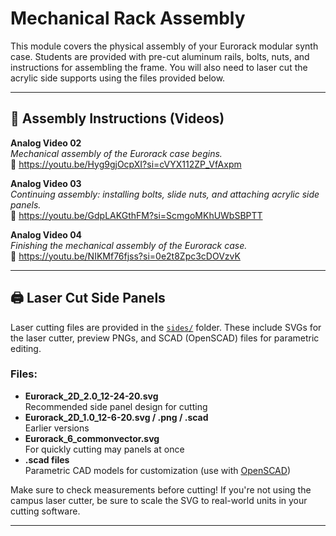 # Mechanical Rack Assembly

This module covers the physical assembly of your Eurorack modular synth case. Students are provided with pre-cut aluminum rails, bolts, nuts, and instructions for assembling the frame. You will also need to laser cut the acrylic side supports using the files provided below.

---

## 🔧 Assembly Instructions (Videos)

**Analog Video 02**  
*Mechanical assembly of the Eurorack case begins.*  
🔗 https://youtu.be/Hyg9gjOcpXI?si=cVYX112ZP_VfAxpm

**Analog Video 03**  
*Continuing assembly: installing bolts, slide nuts, and attaching acrylic side panels.*  
🔗 https://youtu.be/GdpLAKGthFM?si=ScmgoMKhUWbSBPTT

**Analog Video 04**  
*Finishing the mechanical assembly of the Eurorack case.*  
🔗 https://youtu.be/NIKMf76fjss?si=0e2t8Zpc3cDOVzvK

---

## 🖨️ Laser Cut Side Panels

Laser cutting files are provided in the [`sides/`](./sides/) folder. These include SVGs for the laser cutter, preview PNGs, and SCAD (OpenSCAD) files for parametric editing.

### Files:

- **Eurorack_2D_2.0_12-24-20.svg**  
  Recommended side panel design for cutting  
- **Eurorack_2D_1.0_12-6-20.svg / .png / .scad**  
  Earlier versions
- **Eurorack_6_commonvector.svg**  
  For quickly cutting may panels at once
- **.scad files**  
  Parametric CAD models for customization (use with [OpenSCAD](https://openscad.org))

Make sure to check measurements before cutting! If you're not using the campus laser cutter, be sure to scale the SVG to real-world units in your cutting software.

---

